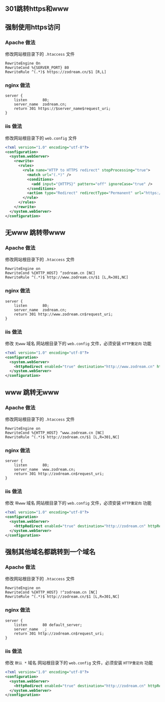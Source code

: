 ## 301跳转https和www

## 强制使用https访问

### Apache 做法

修改网站根目录下的 `.htaccess` 文件

```
RewriteEngine On
RewriteCond %{SERVER_PORT} 80
RewriteRule ^(.*)$ https://zodream.cn/$1 [R,L]
```

### nginx 做法

```
server {
    listen       80;
    server_name  zodream.cn;
    return 301 https://$server_name$request_uri;
}
```

### iis 做法

修改网站根目录下的 `web.config` 文件
```xml
<?xml version="1.0" encoding="utf-8"?>
<configuration>
  <system.webServer>
    <rewrite>
      <rules>
        <rule name="HTTP to HTTPS redirect" stopProcessing="true">
          <match url="(.*)" />
          <conditions>
            <add input="{HTTPS}" pattern="off" ignoreCase="true" />
          </conditions>
          <action type="Redirect" redirectType="Permanent" url="https://{HTTP_HOST}/{R:1}" />
        </rule>
      </rules>
    </rewrite>
  </system.webServer>
</configuration>
```

## 无www 跳转带www

### Apache 做法

修改网站根目录下的 `.htaccess` 文件

```
RewriteEngine on
RewriteCond %{HTTP_HOST} ^zodream.cn [NC]
RewriteRule ^(.*)$ http://www.zodream.cn/$1 [L,R=301,NC]
```

### nginx 做法

```
server {
    listen       80;
    server_name  zodream.cn;
    return 301 http://www.zodream.cn$request_uri;
}
```

### iis 做法

修改 `无www` 域名 网站根目录下的 `web.config` 文件，必须安装 `HTTP重定向` 功能
```xml
<?xml version="1.0" encoding="utf-8"?>
<configuration>
  <system.webServer>
    <httpRedirect enabled="true" destination="http://www.zodream.cn" httpResponseStatus="Permanent" />
  </system.webServer>
</configuration>
```


## www 跳转无www

### Apache 做法

修改网站根目录下的 `.htaccess` 文件

```
RewriteEngine on
RewriteCond %{HTTP_HOST} ^www.zodream.cn [NC]
RewriteRule ^(.*)$ http://zodream.cn/$1 [L,R=301,NC]
```

### nginx 做法

```
server {
    listen       80;
    server_name  www.zodream.cn;
    return 301 http://zodream.cn$request_uri;
}
```

### iis 做法

修改 `带www` 域名 网站根目录下的 `web.config` 文件，必须安装 `HTTP重定向` 功能
```xml
<?xml version="1.0" encoding="utf-8"?>
<configuration>
  <system.webServer>
    <httpRedirect enabled="true" destination="http://zodream.cn" httpResponseStatus="Permanent" />
  </system.webServer>
</configuration>
```

## 强制其他域名都跳转到一个域名

### Apache 做法

修改网站根目录下的 `.htaccess` 文件

```
RewriteEngine on
RewriteCond %{HTTP_HOST} !^zodream.cn [NC]
RewriteRule ^(.*)$ http://zodream.cn/$1 [L,R=301,NC]
```

### nginx 做法

```
server {
    listen       80 default_server;
    server_name  _;
    return 301 http://zodream.cn$request_uri;
}
```

### iis 做法

修改 `默认 *`  域名 网站根目录下的 `web.config` 文件，必须安装 `HTTP重定向` 功能
```xml
<?xml version="1.0" encoding="utf-8"?>
<configuration>
  <system.webServer>
    <httpRedirect enabled="true" destination="http://zodream.cn" httpResponseStatus="Permanent" />
  </system.webServer>
</configuration>
```